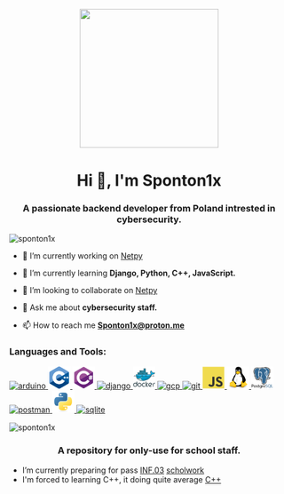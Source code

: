 <p align="center">
  <img src="https://avatars.githubusercontent.com/Sponton1x" height="250" width="250">
</p>
<h1 align="center">Hi 👋, I'm Sponton1x</h1>
<h3 align="center">A passionate backend developer from Poland intrested in cybersecurity.</h3>

<p align="left"> <img src="https://komarev.com/ghpvc/?username=sponton1x&label=Profile%20views&color=0e75b6&style=flat" alt="sponton1x" /> </p>

- 🔭 I’m currently working on [Netpy](https://github.com/Sponton1x/Netpy)

- 🌱 I’m currently learning **Django, Python, C++, JavaScript.**

- 👯 I’m looking to collaborate on [Netpy](https://github.com/Sponton1x/Netpy)

- 💬 Ask me about **cybersecurity staff.**

- 📫 How to reach me **Sponton1x@proton.me**

<h3 align="left">Languages and Tools:</h3>
<p align="left"> <a href="https://www.arduino.cc/" target="_blank" rel="noreferrer"> <img src="https://cdn.worldvectorlogo.com/logos/arduino-1.svg" alt="arduino" width="40" height="40"/> </a> <a href="https://www.w3schools.com/cpp/" target="_blank" rel="noreferrer"> <img src="https://raw.githubusercontent.com/devicons/devicon/master/icons/cplusplus/cplusplus-original.svg" alt="cplusplus" width="40" height="40"/> </a> <a href="https://www.w3schools.com/cs/" target="_blank" rel="noreferrer"> <img src="https://raw.githubusercontent.com/devicons/devicon/master/icons/csharp/csharp-original.svg" alt="csharp" width="40" height="40"/> </a> <a href="https://www.djangoproject.com/" target="_blank" rel="noreferrer"> <img src="https://cdn.worldvectorlogo.com/logos/django.svg" alt="django" width="40" height="40"/> </a> <a href="https://www.docker.com/" target="_blank" rel="noreferrer"> <img src="https://raw.githubusercontent.com/devicons/devicon/master/icons/docker/docker-original-wordmark.svg" alt="docker" width="40" height="40"/> </a> <a href="https://cloud.google.com" target="_blank" rel="noreferrer"> <img src="https://www.vectorlogo.zone/logos/google_cloud/google_cloud-icon.svg" alt="gcp" width="40" height="40"/> </a> <a href="https://git-scm.com/" target="_blank" rel="noreferrer"> <img src="https://www.vectorlogo.zone/logos/git-scm/git-scm-icon.svg" alt="git" width="40" height="40"/> </a> <a href="https://developer.mozilla.org/en-US/docs/Web/JavaScript" target="_blank" rel="noreferrer"> <img src="https://raw.githubusercontent.com/devicons/devicon/master/icons/javascript/javascript-original.svg" alt="javascript" width="40" height="40"/> </a> <a href="https://www.linux.org/" target="_blank" rel="noreferrer"> <img src="https://raw.githubusercontent.com/devicons/devicon/master/icons/linux/linux-original.svg" alt="linux" width="40" height="40"/> </a> <a href="https://www.postgresql.org" target="_blank" rel="noreferrer"> <img src="https://raw.githubusercontent.com/devicons/devicon/master/icons/postgresql/postgresql-original-wordmark.svg" alt="postgresql" width="40" height="40"/> </a> <a href="https://postman.com" target="_blank" rel="noreferrer"> <img src="https://www.vectorlogo.zone/logos/getpostman/getpostman-icon.svg" alt="postman" width="40" height="40"/> </a> <a href="https://www.python.org" target="_blank" rel="noreferrer"> <img src="https://raw.githubusercontent.com/devicons/devicon/master/icons/python/python-original.svg" alt="python" width="40" height="40"/> </a> <a href="https://www.sqlite.org/" target="_blank" rel="noreferrer"> <img src="https://www.vectorlogo.zone/logos/sqlite/sqlite-icon.svg" alt="sqlite" width="40" height="40"/> </a> </p>

<p><img align="center" src="https://github-readme-stats.vercel.app/api/top-langs?username=sponton1x&show_icons=true&locale=en&layout=compact" alt="sponton1x" /></p>

<h3 align="center">A repository for only-use for school staff.</h3>

-  I’m currently preparing for pass [INF.03](https://informatyk.edu.pl/kwalifikacja-inf-03/) [scholwork](https://github.com/Sponton1x/schoolwork)
-  I'm forced to learning C++, it doing quite average [C++](https://github.com/Sponton1x/cpp_school)
